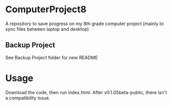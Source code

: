 # ComputerProject8
A repository to save progress on my 8th grade computer project (mainly to sync files between laptop and desktop)  
## Backup Project  
See Backup Project folder for new README  
# Usage
Download the code, then run index.html. After v0.1.05beta-public, there isn't a compatibility issue.

